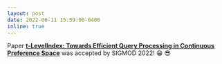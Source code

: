 ```yaml
---
layout: post
date: 2022-06-11 15:59:00-0400
inline: true
---
```


Paper [**t-LevelIndex: Towards Efficient Query Processing in Continuous Preference Space**](https://dl.acm.org/doi/10.1145/3514221.3526182) was accepted by SIGMOD 2022! :grin: :sunglasses: